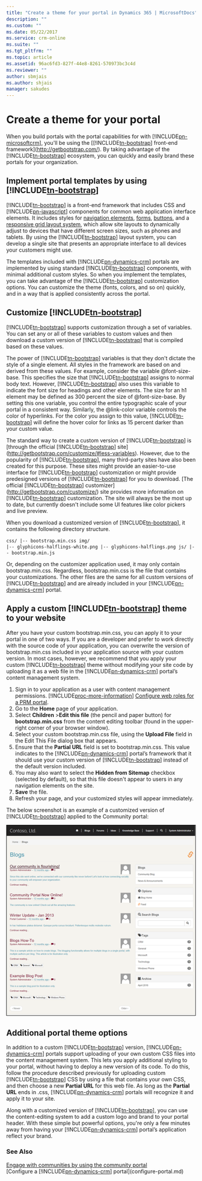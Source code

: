 ```yaml
---
title: "Create a theme for your portal in Dynamics 365 | MicrosoftDocs"
description: ""
ms.custom: ""
ms.date: 05/22/2017
ms.service: crm-online
ms.suite: ""
ms.tgt_pltfrm: ""
ms.topic: article
ms.assetid: 96ac6fd3-827f-44e8-8261-570973bc3c4d
ms.reviewer: ""
author: sbmjais
ms.author: shjais
manager: sakudes
---
```

# Create a theme for your portal
When you build portals with the portal capabilities for with [!INCLUDE[pn-microsoftcrm](../includes/pn-microsoftcrm.md)], you'll be using the [[!INCLUDE[tn-bootstrap](../includes/tn-bootstrap.md)] front-end framework](http://getbootstrap.com/). By taking advantage of the [!INCLUDE[tn-bootstrap](../includes/tn-bootstrap.md)] ecosystem, you can quickly and easily brand these portals for your organization.  

## Implement portal templates by using [!INCLUDE[tn-bootstrap](../includes/tn-bootstrap.md)]

[!INCLUDE[tn-bootstrap](../includes/tn-bootstrap.md)] is a front-end framework that includes CSS and [!INCLUDE[pn-javascript](../includes/pn-javascript.md)] components for common web application interface elements. It includes styles for [navigation elements](http://getbootstrap.com/components/#nav), [forms](http://getbootstrap.com/css/#forms), [buttons](http://getbootstrap.com/css/#buttons), and a [responsive grid layout system](http://getbootstrap.com/css/#grid), which allow site layouts to dynamically adjust to devices that have different screen sizes, such as phones and tablets. By using the [!INCLUDE[tn-bootstrap](../includes/tn-bootstrap.md)] layout system, you can develop a single site that presents an appropriate interface to all devices your customers might use.

The templates included with [!INCLUDE[pn-dynamics-crm](../includes/pn-dynamics-crm.md)] portals are implemented by using standard [!INCLUDE[tn-bootstrap](../includes/tn-bootstrap.md)] components, with minimal additional custom styles. So when you implement the templates, you can take advantage of the [!INCLUDE[tn-bootstrap](../includes/tn-bootstrap.md)] customization options. You can customize the theme (fonts, colors, and so on) quickly, and in a way that is applied consistently across the portal.

## Customize [!INCLUDE[tn-bootstrap](../includes/tn-bootstrap.md)]

[!INCLUDE[tn-bootstrap](../includes/tn-bootstrap.md)] supports customization through a set of variables. You can set any or all of these variables to custom values and then download a custom version of [!INCLUDE[tn-bootstrap](../includes/tn-bootstrap.md)] that is compiled based on these values.

The power of [!INCLUDE[tn-bootstrap](../includes/tn-bootstrap.md)] variables is that they don't dictate the style of a single element. All styles in the framework are based on and derived from these values. For example, consider the variable @font-size-base. This specifies the size that [!INCLUDE[tn-bootstrap](../includes/tn-bootstrap.md)] assigns to normal body text. However, [!INCLUDE[tn-bootstrap](../includes/tn-bootstrap.md)] also uses this variable to indicate the font size for headings and other elements. The size for an h1 element may be defined as 300 percent the size of @font-size-base. By setting this one variable, you control the entire typographic scale of your portal in a consistent way. Similarly, the @link-color variable controls the color of hyperlinks. For the color you assign to this value, [!INCLUDE[tn-bootstrap](../includes/tn-bootstrap.md)] will define the hover color for links as 15 percent darker than your custom value.

The standard way to create a custom version of [!INCLUDE[tn-bootstrap](../includes/tn-bootstrap.md)] is [through the official [!INCLUDE[tn-bootstrap](../includes/tn-bootstrap.md)] site](http://getbootstrap.com/customize/#less-variables). However, due to the popularity of [!INCLUDE[tn-bootstrap](../includes/tn-bootstrap.md)], many third-party sites have also been created for this purpose. These sites might provide an easier-to-use interface for [!INCLUDE[tn-bootstrap](../includes/tn-bootstrap.md)] customization or might provide predesigned versions of [!INCLUDE[tn-bootstrap](../includes/tn-bootstrap.md)] for you to download. [The official [!INCLUDE[tn-bootstrap](../includes/tn-bootstrap.md)] customizer](http://getbootstrap.com/customize/) site provides more information on [!INCLUDE[tn-bootstrap](../includes/tn-bootstrap.md)] customization. The site will always be the most up to date, but currently doesn't include some UI features like color pickers and live preview.  

When you download a customized version of [!INCLUDE[tn-bootstrap](../includes/tn-bootstrap.md)], it contains the following directory structure.

```
css/ |-- bootstrap.min.css img/
|-- glyphicons-halflings-white.png |-- glyphicons-halflings.png js/ |-- bootstrap.min.js
```

Or, depending on the customizer application used, it may only contain bootstrap.min.css. Regardless, bootstrap.min.css is the file that contains your customizations. The other files are the same for all custom versions of [!INCLUDE[tn-bootstrap](../includes/tn-bootstrap.md)] and are already included in your [!INCLUDE[pn-dynamics-crm](../includes/pn-dynamics-crm.md)] portal.

## Apply a custom [!INCLUDE[tn-bootstrap](../includes/tn-bootstrap.md)] theme to your website

After you have your custom bootstrap.min.css, you can apply it to your portal in one of two ways. If you are a developer and prefer to work directly with the source code of your application, you can overwrite the version of bootstrap.min.css included in your application source with your custom version. In most cases, however, we recommend that you apply your custom [!INCLUDE[tn-bootstrap](../includes/tn-bootstrap.md)] theme without modifying your site code by uploading it as a web file in the [!INCLUDE[pn-dynamics-crm](../includes/pn-dynamics-crm.md)] portal’s content management system.

1.  Sign in to your application as a user with content management permissions. [!INCLUDE[proc-more-information](../includes/proc-more-information.md)] [Configure web roles for a PRM portal](configure-web-roles-partner-portal.md).  
2.  Go to the **Home** page of your application.
3.  Select **Children** &gt;**Edit this file** (the pencil and paper button) for **bootstrap.min.css** from the content editing toolbar (found in the upper-right corner of your browser window).
4.  Select your custom bootstrap.min.css file, using the **Upload File** field in the Edit This File dialog box that appears.
5.  Ensure that the **Partial URL** field is set to bootstrap.min.css. This value indicates to the [!INCLUDE[pn-dynamics-crm](../includes/pn-dynamics-crm.md)] portal’s framework that it should use your custom version of [!INCLUDE[tn-bootstrap](../includes/tn-bootstrap.md)] instead of the default version included.
6.  You may also want to select the **Hidden from Sitemap** checkbox (selected by default), so that this file doesn't appear to users in any navigation elements on the site.
7. **Save** the file.
8.  Refresh your page, and your customized styles will appear immediately.

The below screenshot is an example of a customized version of [!INCLUDE[tn-bootstrap](../includes/tn-bootstrap.md)] applied to the Community portal:

![Apply a custom bootstrap theme to your website](media/apply-custom-bootstrap-theme.png "Apply a custom bootstrap theme to your website")  

## Additional portal theme options

In addition to a custom [!INCLUDE[tn-bootstrap](../includes/tn-bootstrap.md)] version, [!INCLUDE[pn-dynamics-crm](../includes/pn-dynamics-crm.md)] portals support uploading of your own custom CSS files into the content management system. This lets you apply additional styling to your portal, without having to deploy a new version of its code. To do this, follow the procedure described previously for uploading custom [!INCLUDE[tn-bootstrap](../includes/tn-bootstrap.md)] CSS by using a file that contains your own CSS, and then choose a new **Partial URL** for this web file. As long as the **Partial URL** ends in .css, [!INCLUDE[pn-dynamics-crm](../includes/pn-dynamics-crm.md)] portals will recognize it and apply it to your site.

Along with a customized version of [!INCLUDE[tn-bootstrap](../includes/tn-bootstrap.md)], you can use the content-editing system to add a custom logo and brand to your portal header. With these simple but powerful options, you're only a few minutes away from having your [!INCLUDE[pn-dynamics-crm](../includes/pn-dynamics-crm.md)] portal’s application reflect your brand.

### See Also

[Engage with communities by using the community portal](engage-with-communities.md)  
[Configure a [!INCLUDE[pn-dynamics-crm](../includes/pn-dynamics-crm.md)] portal](configure-portal.md)  
